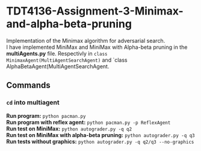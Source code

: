 # TDT4136-Assignment-3-Minimax-and-alpha-beta-pruning
Implementation of the Minimax algorithm for adversarial search. <br />
I have implemented MiniMax and MiniMax with Alpha-beta pruning in the **multiAgents.py** file. Respectivly in `class MinimaxAgent(MultiAgentSearchAgent)` and `class AlphaBetaAgent(MultiAgentSearchAgent.
## Commands
### `cd` into multiagent<br />
**Run program:** `python pacman.py`<br />
**Run program with reflex agent:** `python pacman.py -p ReflexAgent`<br />
**Run test on MiniMax:** `python autograder.py -q q2`<br />
**Run test on MiniMax with alpha-beta pruning:** `python autograder.py -q q3`<br />
**Run tests without graphics:** `python autograder.py -q q2/q3 --no-graphics`<br />
